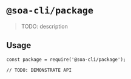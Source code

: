 # `@soa-cli/package`

> TODO: description

## Usage

```
const package = require('@soa-cli/package');

// TODO: DEMONSTRATE API
```
